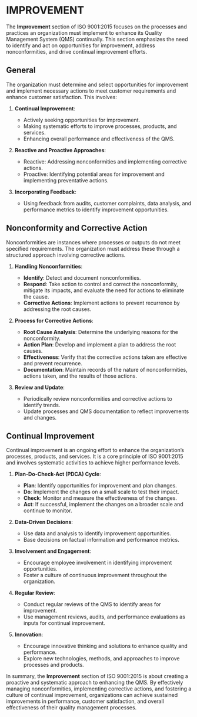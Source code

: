 # IMPROVEMENT

The **Improvement** section of ISO 9001:2015 focuses on the processes and practices an organization must implement to enhance its Quality Management System (QMS) continually. This section emphasizes the need to identify and act on opportunities for improvement, address nonconformities, and drive continual improvement efforts.

## General

The organization must determine and select opportunities for improvement and implement necessary actions to meet customer requirements and enhance customer satisfaction. This involves:

1. **Continual Improvement**: 
   - Actively seeking opportunities for improvement.
   - Making systematic efforts to improve processes, products, and services.
   - Enhancing overall performance and effectiveness of the QMS.

2. **Reactive and Proactive Approaches**:
   - Reactive: Addressing nonconformities and implementing corrective actions.
   - Proactive: Identifying potential areas for improvement and implementing preventative actions.

3. **Incorporating Feedback**:
   - Using feedback from audits, customer complaints, data analysis, and performance metrics to identify improvement opportunities.

## Nonconformity and Corrective Action

Nonconformities are instances where processes or outputs do not meet specified requirements. The organization must address these through a structured approach involving corrective actions.

1. **Handling Nonconformities**:
   - **Identify**: Detect and document nonconformities.
   - **Respond**: Take action to control and correct the nonconformity, mitigate its impacts, and evaluate the need for actions to eliminate the cause.
   - **Corrective Actions**: Implement actions to prevent recurrence by addressing the root causes.

2. **Process for Corrective Actions**:
   - **Root Cause Analysis**: Determine the underlying reasons for the nonconformity.
   - **Action Plan**: Develop and implement a plan to address the root causes.
   - **Effectiveness**: Verify that the corrective actions taken are effective and prevent recurrence.
   - **Documentation**: Maintain records of the nature of nonconformities, actions taken, and the results of those actions.

3. **Review and Update**:
   - Periodically review nonconformities and corrective actions to identify trends.
   - Update processes and QMS documentation to reflect improvements and changes.

## Continual Improvement

Continual improvement is an ongoing effort to enhance the organization’s processes, products, and services. It is a core principle of ISO 9001:2015 and involves systematic activities to achieve higher performance levels.

1. **Plan-Do-Check-Act (PDCA) Cycle**:
   - **Plan**: Identify opportunities for improvement and plan changes.
   - **Do**: Implement the changes on a small scale to test their impact.
   - **Check**: Monitor and measure the effectiveness of the changes.
   - **Act**: If successful, implement the changes on a broader scale and continue to monitor.

2. **Data-Driven Decisions**:
   - Use data and analysis to identify improvement opportunities.
   - Base decisions on factual information and performance metrics.

3. **Involvement and Engagement**:
   - Encourage employee involvement in identifying improvement opportunities.
   - Foster a culture of continuous improvement throughout the organization.

4. **Regular Review**:
   - Conduct regular reviews of the QMS to identify areas for improvement.
   - Use management reviews, audits, and performance evaluations as inputs for continual improvement.

5. **Innovation**:
   - Encourage innovative thinking and solutions to enhance quality and performance.
   - Explore new technologies, methods, and approaches to improve processes and products.

In summary, the **Improvement** section of ISO 9001:2015 is about creating a proactive and systematic approach to enhancing the QMS. By effectively managing nonconformities, implementing corrective actions, and fostering a culture of continual improvement, organizations can achieve sustained improvements in performance, customer satisfaction, and overall effectiveness of their quality management processes.
